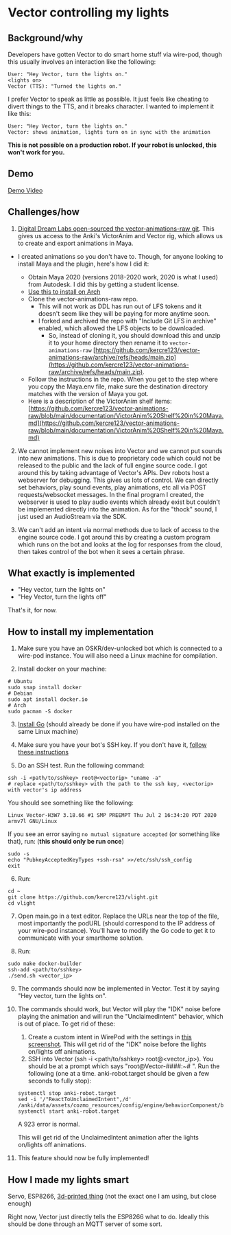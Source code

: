 # Vector controlling my lights

## Background/why

Developers have gotten Vector to do smart home stuff via wire-pod, though this usually involves an interaction like the following:

```
User: "Hey Vector, turn the lights on."
<lights on>
Vector (TTS): "Turned the lights on."
```

I prefer Vector to speak as little as possible. It just feels like cheating to divert things to the TTS, and it breaks character. I wanted to implement it like this:

```
User: "Hey Vector, turn the lights on."
Vector: shows animation, lights turn on in sync with the animation
```

**This is not possible on a production robot. If your robot is unlocked, this won't work for you.**

## Demo

[Demo Video](images/vlightexample.mp4)

## Challenges/how

1. [Digital Dream Labs open-sourced the vector-animations-raw git](https://github.com/digital-dream-labs/vector-animations-raw). This gives us access to the Anki's VictorAnim and Vector rig, which allows us to create and export animations in Maya.

-   I created animations so you don't have to. Though, for anyone looking to install Maya and the plugin, here's how I did it:

    -   Obtain Maya 2020 (versions 2018-2020 work, 2020 is what I used) from Autodesk. I did this by getting a student license.
    -   [Use this to install on Arch](https://github.com/MyHCel/Maya-For-Arch)
    -   Clone the vector-animations-raw repo.
        -   This will not work as DDL has run out of LFS tokens and it doesn't seem like they will be paying for more anytime soon.
        -   I forked and archived the repo with "Include Git LFS in archive" enabled, which allowed the LFS objects to be downloaded.
            -   So, instead of cloning it, you should download this and unzip it to your home directory then rename it to `vector-animations-raw` [https://github.com/kercre123/vector-animations-raw/archive/refs/heads/main.zip](https://github.com/kercre123/vector-animations-raw/archive/refs/heads/main.zip).
    -   Follow the instructions in the repo. When you get to the step where you copy the Maya.env file, make sure the destination directory matches with the version of Maya you got.
    -   Here is a description of the VictorAnim shelf items: [https://github.com/kercre123/vector-animations-raw/blob/main/documentation/VictorAnim%20Shelf%20in%20Maya.md](https://github.com/kercre123/vector-animations-raw/blob/main/documentation/VictorAnim%20Shelf%20in%20Maya.md)

2. We cannot implement new noises into Vector and we cannot put sounds into new animations. This is due to proprietary code which could not be released to the public and the lack of full engine source code. I got around this by taking advantage of Vector's APIs. Dev robots host a webserver for debugging. This gives us lots of control. We can directly set behaviors, play sound events, play animations, etc all via POST requests/websocket messages. In the final program I created, the webserver is used to play audio events which already exist but couldn't be implemented directly into the animation. As for the "thock" sound, I just used an AudioStream via the SDK.

3. We can't add an intent via normal methods due to lack of access to the engine source code. I got around this by creating a custom program which runs on the bot and looks at the log for responses from the cloud, then takes control of the bot when it sees a certain phrase.

## What exactly is implemented

-   "Hey vector, turn the lights on"
-   "Hey Vector, turn the lights off"

That's it, for now.

## How to install my implementation

1. Make sure you have an OSKR/dev-unlocked bot which is connected to a wire-pod instance. You will also need a Linux machine for compilation.

2. Install docker on your machine:

```
# Ubuntu
sudo snap install docker
# Debian
sudo apt install docker.io
# Arch
sudo pacman -S docker
```

3. [Install Go](https://go.dev/doc/install) (should already be done if you have wire-pod installed on the same Linux machine)

4. Make sure you have your bot's SSH key. If you don't have it, [follow these instructions](https://web.archive.org/web/20230401010147/https://oskr.ddl.io/article/451-oskr-detailed-unlock-steps)

5. Do an SSH test. Run the following command:

```
ssh -i <path/to/sshkey> root@<vectorip> "uname -a"
# replace <path/to/sshkey> with the path to the ssh key, <vectorip> with vector's ip address
```
You should see something like the following:

```
Linux Vector-H3W7 3.18.66 #1 SMP PREEMPT Thu Jul 2 16:34:20 PDT 2020 armv7l GNU/Linux
```

If you see an error saying `no mutual signature accepted` (or something like that), run:
(**this should only be run once**)
```
sudo -s
echo "PubkeyAcceptedKeyTypes +ssh-rsa" >>/etc/ssh/ssh_config
exit
```

6. Run:

```
cd ~
git clone https://github.com/kercre123/vlight.git
cd vlight
```

7. Open main.go in a text editor. Replace the URLs near the top of the file, most importantly the podURL (should correspond to the IP address of your wire-pod instance). You'll have to modify the Go code to get it to communicate with your smarthome solution.

8. Run:

```
sudo make docker-builder
ssh-add <path/to/sshkey>
./send.sh <vector_ip>
```

9. The commands should now be implemented in Vector. Test it by saying "Hey vector, turn the lights on".

10. The commands should work, but Vector will play the "IDK" noise before playing the animation and will run the "UnclaimedIntent" behavior, which is out of place. To get rid of these:

    1. Create a custom intent in WirePod with the settings in [this screenshot](images/vlightintent.png). This will get rid of the "IDK" noise before the lights on/lights off animations.
    2. SSH into Vector (ssh -i <path/to/sshkey> root@<vector_ip>). You should be at a prompt which says "root@Vector-####:~# ". Run the following (one at a time. anki-robot.target should be given a few seconds to fully stop):

    ```
    systemctl stop anki-robot.target
    sed -i '/"ReactToUnclaimedIntent",/d' /anki/data/assets/cozmo_resources/config/engine/behaviorComponent/behaviors/victorBehaviorTree/globalInterruptions.json
    systemctl start anki-robot.target
    ```
    
    A 923 error is normal.

    This will get rid of the UnclaimedIntent animation after the lights on/lights off animations.

11. This feature should now be fully implemented!

## How I made my lights smart

Servo, ESP8266, [3d-printed thing](https://www.thingiverse.com/thing:2146951/files) (not the exact one I am using, but close enough)

Right now, Vector just directly tells the ESP8266 what to do. Ideally this should be done through an MQTT server of some sort.
